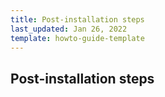 ```yaml
---
title: Post-installation steps
last_updated: Jan 26, 2022
template: howto-guide-template
---
```


## Post-installation steps
